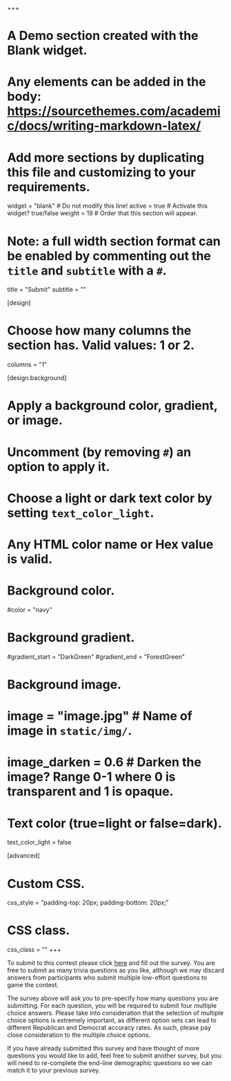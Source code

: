 +++
# A Demo section created with the Blank widget.
# Any elements can be added in the body: https://sourcethemes.com/academic/docs/writing-markdown-latex/
# Add more sections by duplicating this file and customizing to your requirements.

widget = "blank"  # Do not modify this line!
active = true  # Activate this widget? true/false
weight = 19  # Order that this section will appear.

# Note: a full width section format can be enabled by commenting out the `title` and `subtitle` with a `#`.
title = "Submit"
subtitle = ""

[design]
  # Choose how many columns the section has. Valid values: 1 or 2.
  columns = "1"

[design.background]
  # Apply a background color, gradient, or image.
  #   Uncomment (by removing `#`) an option to apply it.
  #   Choose a light or dark text color by setting `text_color_light`.
  #   Any HTML color name or Hex value is valid.

  # Background color.
  #color = "navy"

  # Background gradient.
  #gradient_start = "DarkGreen"
  #gradient_end = "ForestGreen"

  # Background image.
  # image = "image.jpg"  # Name of image in `static/img/`.
  # image_darken = 0.6  # Darken the image? Range 0-1 where 0 is transparent and 1 is opaque.

  # Text color (true=light or false=dark).
  text_color_light = false

[advanced]
 # Custom CSS.
 css_style = "padding-top: 20px; padding-bottom: 20px;"

 # CSS class.
 css_class = ""
+++


To submit to this contest please click [here](https://www.guidedtrack.com/programs/1hjukl2/run) and fill out the survey. You are free to submit as many trivia questions as you like, although we may discard answers from participants who submit multiple low-effort questions to game the contest.  

The survey above will ask you to pre-specify how many questions you are submitting.  For each question, you will be required to submit four multiple choice answers. Please take into consideration that the selection of multiple choice options is extremely important, as different option sets can lead to different Republican and Democrat accuracy rates.  As such, please pay close consideration to the multiple choice options.  

If you have already submitted this survey and have thought of more questions you would like to add, feel free to submit another survey, but you will need to re-complete the end-line demographic questions so we can match it to your previous survey.
